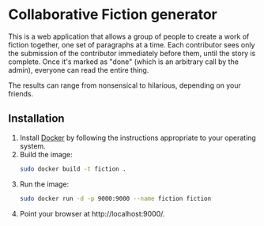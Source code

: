 # Collaborative Fiction generator

This is a web application that allows a group of people to create a work of fiction together, one set of paragraphs at a time. Each contributor sees only the submission of the contributor immediately before them, until the story is complete. Once it's marked as "done" (which is an arbitrary call by the admin), everyone can read the entire thing.

The results can range from nonsensical to hilarious, depending on your friends.

## Installation

1. Install [Docker](https://docs.docker.com/installation/#installation) by following the instructions appropriate to your operating system.
2. Build the image:
   ```bash
   sudo docker build -t fiction .
   ```
3. Run the image:
   ```bash
   sudo docker run -d -p 9000:9000 --name fiction fiction
   ```
4. Point your browser at http://localhost:9000/.
